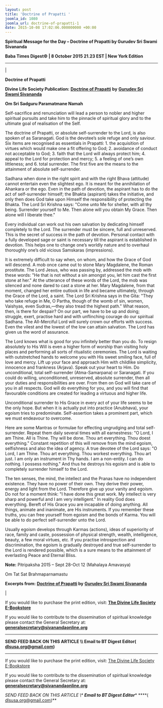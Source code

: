 ```yaml
---
layout: post
title: 'Doctrine of Prapatti '
joomla_id: 1080
joomla_url: doctrine-of-prapatti-1
date: 2015-10-08 17:02:06.000000000 +00:00
---
```

  

















































**Spiritual Message for the Day – Doctrine of Prapatti by Gurudev Sri Swami Sivananda**

 **Baba Times Digest© | 8 October 2015 21.23 EST | New York Edition**

* * *

| 

**Doctrine of Prapatti**

**Divine Life Society Publication:** [**Doctrine of Prapatti**](http://www.dlshq.org/discourse/jul2000.htm) **by** [**Gurudev Sri Swami Sivananda**](http://www.dlshq.org/saints/siva.htm)

**Om Sri Sadguru Paramatmane Namah**

Self-sacrifice and renunciation will lead a person to nobler and higher spiritual pursuits and take him to the pinnacle of spiritual glory and to the ultimate goal of realisation of the Self.

The doctrine of Prapatti, or absolute self-surrender to the Lord, is also spoken of as Saranagati. God is the devotee’s sole refuge and only saviour. Six items are recognised as essentials in Prapatti: 1. the acquisition of virtues which would make one a fit offering to God; 2. avoidance of conduct not acceptable to God; 3. faith that the Lord will always protect him; 4. appeal to the Lord for protection and mercy; 5. a feeling of one’s own littleness; and 6. total surrender. The first five are the means to the attainment of absolute self-surrender.

Sadhana when done in the right spirit and with the right Bhava (attitude) cannot entertain even the slightest ego. It is meant for the annihilation of Ahankara or the ego. Even in the path of devotion, the aspirant has to do the act of self-surrender himself; the Bhakta (aspirant) takes the initiative, and only then does God take upon Himself the responsibility of protecting the Bhakta. The Lord Sri Krishna says: "Come unto Me for shelter, with all thy being. Surrender yourself to Me. Then alone will you obtain My Grace. Then alone will I liberate thee."

Every individual can work out his own salvation by dedicating himself completely to the Lord. The surrender must be sincere, full and unreserved. This is the secret of success in the path of devotion. Personal contact with a fully developed sage or saint is necessary till the aspirant is established in devotion. This helps one to change one’s worldly nature and to overhaul thoroughly one’s old vicious Samskaras (impressions).

It is extremely difficult to say when, on whom, and how the Grace of God will descend. A mob once came out to stone Mary Magdalene, the Roman prostitute. The Lord Jesus, who was passing by, addressed the mob with these words: "He that is not without a sin amongst you, let him cast the first stone at her." At the utterance of these words of the Lord, the mob was silenced and none dared to cast a stone at her. Mary Magdalene, from that moment, changed her entire outlook in life and became ultimately, through the Grace of the Lord, a saint. The Lord Sri Krishna says in the Gita: "They who take refuge in Me, O Partha, though of the womb of sin, women, Vaishyas, even Sudras,—they also tread the highest path." What reason, then, is there for despair? On our part, we have to be up and doing; struggle, exert, practise hard and with unflinching courage do our spiritual Sadhana. The All-Merciful Lord will surely crown our efforts with success. Even the vilest and the lowest of the low can attain salvation. The Lord has given us the word of assurance.

The Lord knows what is good for you infinitely better than you do. To resign absolutely to His Will is even a higher form of worship than visiting holy places and performing all sorts of ritualistic ceremonies. The Lord is waiting with outstretched hands to welcome you with His sweet smiling face, full of love and mercy. Lift up your face and approach Him with childlike simplicity, innocence and frankness (Arjava). Speak out your heart to Him. Do unconditional, total self-surrender (Atma-Samarpana) or Saranagati. If you could do willing, unconditioned, unreserved, absolute surrender, then all your duties and responsibilities are over. From then on God will take care of you in all respects. God will do everything for you, and you will find that favourable conditions are created for leading a virtuous and higher life.

Unconditional surrender to His Grace in every act of your life seems to be the only hope. But when it is actually put into practice (Anubhava), your egoism tries to predominate. Self-assertion takes a prominent part, which we must endeavour to overcome.

Here are some Mantras or formulae for effecting ungrudging and total self-surrender. Repeat them daily several times with all earnestness: "O Lord, I am Thine. All is Thine. Thy will be done. Thou art everything. Thou doest everything." Constant repetition of this will remove from the mind egoism, selfishness and also the idea of agency. A true devotee of the Lord says: "O Lord, I am Thine. Thou art everything. Thou workest everything. Thou art just. I am only an instrument in Thy hands. I am a non-entity. I can do nothing. I possess nothing." And thus he destroys his egoism and is able to completely surrender himself to the Lord.

The ten senses, the mind, the intellect and the Pranas have no independent existence. They have no power of their own. They derive their power, energy and light from the Lord. Therefore give up your vanity and egoism. Do not for a moment think: "I have done this great work. My intellect is very sharp and powerful and I am very intelligent." In reality God does everything. Bereft of His Grace you are incapable of doing anything. All things, animate and inanimate, are His instruments. If you remember these truths, you can free yourself from egoism and the bonds of Karma. You will be able to do perfect self-surrender unto the Lord.

Usually egoism develops through Karmas (actions), ideas of superiority of race, family and caste, possession of physical strength, wealth, intelligence, beauty, a few moral virtues, etc. If you practise introspection and discrimination, the egoism is gradually destroyed and true self-surrender to the Lord is rendered possible, which is a sure means to the attainment of everlasting Peace and Eternal Bliss.

**Note:** Pitripaksha 2015 – Sept 28-Oct 12 (Mahalaya Amavasya)

Om Tat Sat Brahmaparnamastu



**Excerpts from:** **[Doctrine of Prapatti](http://www.dlshq.org/discourse/jul2000.htm) by** [**Gurudev Sri Swami Sivananda**](http://www.dlshq.org/saints/siva.htm)

 |



If you would like to purchase the print edition, visit: **[The Divine Life Society E-Bookstore](http://www.dlshq.org/download/download.htm)**

If you would like to contribute to the dissemination of spiritual knowledge please contact the General Secretary at: [](mailto:%20%3Cscript%20type=%27text/javascript%27%3E%20%3C%21--%20var%20prefix%20=%20%27ma%27%20+%20%27il%27%20+%20%27to%27;%20var%20path%20=%20%27hr%27%20+%20%27ef%27%20+%20%27=%27;%20var%20addy57016%20=%20%27generalsecretary%27%20+%20%27@%27;%20addy57016%20=%20addy57016%20+%20%27sivanandaonline%27%20+%20%27.%27%20+%20%27org%27;%20document.write%28%27%3Ca%20%27%20+%20path%20+%20%27%5C%27%27%20+%20prefix%20+%20%27:%27%20+%20addy57016%20+%20%27%5C%27%3E%27%29;%20document.write%28addy57016%29;%20document.write%28%27%3C%5C/a%3E%27%29;%20//--%3E%5Cn%20%3C/script%3E%3Cscript%20type=%27text/javascript%27%3E%20%3C%21--%20document.write%28%27%3Cspan%20style=%5C%27display:%20none;%5C%27%3E%27%29;%20//--%3E%20%3C/script%3EThis%20email%20address%20is%20being%20protected%20from%20spambots.%20You%20need%20JavaScript%20enabled%20to%20view%20it.%20%3Cscript%20type=%27text/javascript%27%3E%20%3C%21--%20document.write%28%27%3C/%27%29;%20document.write%28%27span%3E%27%29;%20//--%3E%20%3C/script%3E?subject=Contribution%20to%20Dissemination%20of%20Spiritual%20Knowledge) **generalsecretary@sivanandaonline.org**

****

**SEND FEED BACK ON THIS ARTICLE \\\ Email to BT Digest Editor[](mailto:%20%3Cscript%20type=%27text/javascript%27%3E%20%3C%21--%20var%20prefix%20=%20%27ma%27%20+%20%27il%27%20+%20%27to%27;%20var%20path%20=%20%27hr%27%20+%20%27ef%27%20+%20%27=%27;%20var%20addy72654%20=%20%27dlsusa.org%27%20+%20%27@%27;%20addy72654%20=%20addy72654%20+%20%27gmail%27%20+%20%27.%27%20+%20%27com%27;%20document.write%28%27%3Ca%20%27%20+%20path%20+%20%27%5C%27%27%20+%20prefix%20+%20%27:%27%20+%20addy72654%20+%20%27%5C%27%3E%27%29;%20document.write%28addy72654%29;%20document.write%28%27%3C%5C/a%3E%27%29;%20//--%3E%5Cn%20%3C/script%3E%3Cscript%20type=%27text/javascript%27%3E%20%3C%21--%20document.write%28%27%3Cspan%20style=%5C%27display:%20none;%5C%27%3E%27%29;%20//--%3E%20%3C/script%3EThis%20email%20address%20is%20being%20protected%20from%20spambots.%20You%20need%20JavaScript%20enabled%20to%20view%20it.%20%3Cscript%20type=%27text/javascript%27%3E%20%3C%21--%20document.write%28%27%3C/%27%29;%20document.write%28%27span%3E%27%29;%20//--%3E%20%3C/script%3E?subject=DLS%20Posts)( [dlsusa.org@gmail.com](mailto:dlsusa.org@gmail.com))**



* * *



  

If you would like to purchase the print edition, visit: [The Divine Life Society E-Bookstore](http://www.dlshq.org/download/download.htm)

If you would like to contribute to the dissemination of spiritual knowledge please contact the General Secretary at: **[generalsecretary@sivanandaonline.org](mailto:generalsecretary@sivanandaonline.org)**

**SEND FEED BACK ON THIS ARTICLE \\\**  **Email to BT Digest Editor**** [](mailto:%20%3Cscript%20type=%27text/javascript%27%3E%20%3C%21--%20var%20prefix%20=%20%27ma%27%20+%20%27il%27%20+%20%27to%27;%20var%20path%20=%20%27hr%27%20+%20%27ef%27%20+%20%27=%27;%20var%20addy72654%20=%20%27dlsusa.org%27%20+%20%27@%27;%20addy72654%20=%20addy72654%20+%20%27gmail%27%20+%20%27.%27%20+%20%27com%27;%20document.write%28%27%3Ca%20%27%20+%20path%20+%20%27%5C%27%27%20+%20prefix%20+%20%27:%27%20+%20addy72654%20+%20%27%5C%27%3E%27%29;%20document.write%28addy72654%29;%20document.write%28%27%3C%5C/a%3E%27%29;%20//--%3E%5Cn%20%3C/script%3E%3Cscript%20type=%27text/javascript%27%3E%20%3C%21--%20document.write%28%27%3Cspan%20style=%5C%27display:%20none;%5C%27%3E%27%29;%20//--%3E%20%3C/script%3EThis%20email%20address%20is%20being%20protected%20from%20spambots.%20You%20need%20JavaScript%20enabled%20to%20view%20it.%20%3Cscript%20type=%27text/javascript%27%3E%20%3C%21--%20document.write%28%27%3C/%27%29;%20document.write%28%27span%3E%27%29;%20//--%3E%20%3C/script%3E?subject=DLS%20Posts)****( [dlsusa.org@gmail.com](mailto:dlsusa.org@gmail.com))**  
